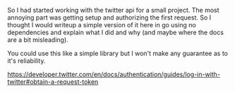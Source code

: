 So I had started working with the twitter api for a small project. The most annoying part was getting setup and authorizing the first request. So I thought I would writeup a simple version of it here in go using no dependencies and explain what I did and why (and maybe where the docs are a bit misleading).

You could use this like a simple library but I won't make any guarantee as to it's reliability.

https://developer.twitter.com/en/docs/authentication/guides/log-in-with-twitter#obtain-a-request-token